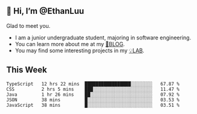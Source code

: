 ## 👋 Hi, I’m @EthanLuu

Glad to meet you.

- I am a junior undergraduate student, majoring in software engineering.
- You can learn more about me at my [📝BLOG](https://blog.ethanloo.top).
- You may find some interesting projects in my [💡LAB](https://lab.ethanloo.top).

## This Week
<!--START_SECTION:waka-->
```text
TypeScript   12 hrs 22 mins  █████████████████░░░░░░░░   67.87 % 
CSS          2 hrs 5 mins    ███░░░░░░░░░░░░░░░░░░░░░░   11.47 % 
Java         1 hr 26 mins    ██░░░░░░░░░░░░░░░░░░░░░░░   07.92 % 
JSON         38 mins         █░░░░░░░░░░░░░░░░░░░░░░░░   03.53 % 
JavaScript   38 mins         █░░░░░░░░░░░░░░░░░░░░░░░░   03.51 % 
```
<!--END_SECTION:waka-->
